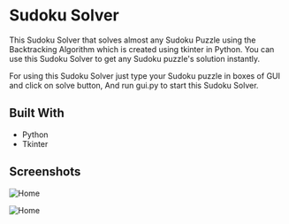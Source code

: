 # Sudoku Solver 
 
This Sudoku Solver that solves almost any Sudoku Puzzle using the Backtracking Algorithm which is created using tkinter in Python. You can use this Sudoku Solver to get any Sudoku puzzle's solution instantly. 

For using this Sudoku Solver just type your Sudoku puzzle in boxes of GUI and click on solve button, And run gui.py to start this Sudoku Solver. 


## Built With

- Python
- Tkinter


## Screenshots

![Home](https://i.ibb.co/q5VvTJZ/image.png)

![Home](https://i.ibb.co/mzHh1TV/image.png)


